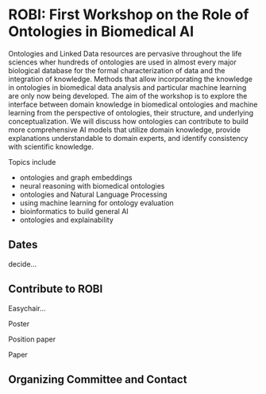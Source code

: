 # ROBI: First Workshop on the Role of Ontologies in Biomedical AI

Ontologies and Linked Data resources are pervasive throughout the life sciences wher hundreds of ontologies are used in almost every major biological database for the formal characterization of data and the integration of knowledge. Methods that allow incorporating the knowledge in ontologies in biomedical data analysis and particular machine learning are only now being developed. The aim of the workshop is to explore the interface between domain knowledge in biomedical ontologies and machine learning from the perspective of ontologies, their structure, and underlying conceptualization. We will discuss how ontologies can contribute to build more comprehensive AI models that utilize domain knowledge, provide explanations understandable to domain experts, and identify consistency with scientific knowledge.

Topics include
* ontologies and graph embeddings
* neural reasoning with biomedical ontologies
* ontologies and Natural Language Processing
* using machine learning for ontology evaluation
* bioinformatics to build general AI
* ontologies and explainability

## Dates

decide...

## Contribute to ROBI

Easychair...

Poster

Position paper

Paper

## Organizing Committee and Contact
